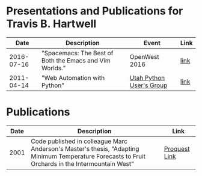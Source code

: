 # Presentations and Publications for Travis B. Hartwell

| Date       | Description                                             | Event                                                              | Link                                    |
|------------|---------------------------------------------------------|--------------------------------------------------------------------|-----------------------------------------|
| 2016-07-16 | "Spacemacs: The Best of Both the Emacs and Vim Worlds." | OpenWest 2016                                                      | [link](2016-07-16_open-west-spacemacs/) |
| 2011-04-14 | "Web Automation with Python"                            | [Utah Python User's Group](https://utahpython.org/#/presentations) | [link](2011-04-14_utpy-web-automation/) |

# Publications

| Date | Description                                                                                                                                       | Link                                                                                                                        |
|------|---------------------------------------------------------------------------------------------------------------------------------------------------|-----------------------------------------------------------------------------------------------------------------------------|
| 2001 | Code published in colleague Marc Anderson's Master's thesis, "Adapting Minimum Temperature Forecasts to Fruit Orchards in the Intermountain West" | [Proquest Link](https://www.proquest.com/openview/53776274164dfc8991790dc5d3c0ecb1/1?pq-origsite=gscholar&cbl=18750&diss=y) |
